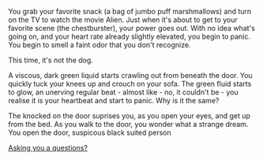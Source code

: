 You grab your favorite snack (a bag of jumbo puff marshmallows) and turn on the TV to 
watch the movie Alien.  Just when it's about to get to your favorite scene (the 
chestburster), your power goes out.
With no idea what's going on, and your heart rate already slightly elevated, you begin
to panic.  You begin to smell a faint odor that you don't recognize.

This time, it's not the dog.

A viscous, dark green liquid starts crawling out from beneath the door.
You quickly tuck your knees up and crouch on your sofa. The green fluid starts to glow,
an unerving regular beat - almost like - no, it couldn't be - you realise it is your
heartbeat and start to panic. Why is it the same?


The knocked on the door suprises you, as you open your eyes, and get up from the bed.
As you walk to the door, you wonder what a strange dream.
You open the door, suspicous black suited person

[Asking you a questions?](man/mulder.md)